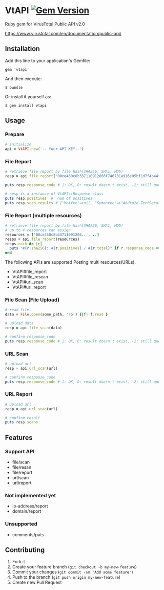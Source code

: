# VtAPI [![Gem Version](https://badge.fury.io/rb/vtapi.png)](http://badge.fury.io/rb/vtapi)

Ruby gem for VirusTotal Public API v2.0

https://www.virustotal.com/en/documentation/public-api/

## Installation

Add this line to your application's Gemfile:

    gem 'vtapi'

And then execute:

    $ bundle

Or install it yourself as:

    $ gem install vtapi

## Usage
### Prepare
```ruby
# initialize
api = VtAPI.new('-- Your API KEY--')
```

### File Report
```ruby
# retrieve file report by file hash(SHA256, SHA1, MD5)
resp = api.file_report('00ce460c8b337110912066f746731a916e85bf1d7f4b44f09ca3cc39f9b52a98')

puts resp.response_code # 1: OK, 0: result doesn't exist, -2: still queued

# resp is a instance of VtAPI::Response class
puts resp.positives  #  num of positives
puts resp.scan_results # {"McAfee"=>nil, "Symantec"=>"Android.ZertSecurity", ... }
```

### File Report (multiple resources)
```ruby
# retrieve file report by file hash(SHA256, SHA1, MD5)
# up to 4 resources can assign 
resources = ['00ce460c8b33711091206..', ..]
resps = api.file_report(resources)
resps.each do |r|
  puts "#{r.sha256}: #{r.positives} / #{r.total}" if r.response_code == 1
end
```
The following APIs are supported Posting multi resources(URLs).
* VtAPI#file_report
* VtAPI#file_rescan
* VtAPI#url_scan
* VtAPI#url_report


### File Scan (File Upload)
```ruby
# read file
data = File.open(some_path, 'rb') {|f| f.read }

# upload data
resp = api.file_scan(data)

# confirm response_code
puts resp.response_code # 1: OK, 0: result doesn't exist, -2: still queued
```


### URL Scan
```ruby
# upload url
resp = api.url_scan(url)

# confirm response_code
puts resp.response_code # 1: OK, 0: result doesn't exist, -2: still queued
```


### URL Report
```ruby
# upload url
resp = api.url_scan(url)

# confirm result
puts resp.scans
```


## Features
### Support API
* file/scan
* file/resan
* file/report
* url/scan
* url/report

### Not implemented yet
* ip-address/report
* domain/report

### Unsupported
* comments/puts


## Contributing

1. Fork it
2. Create your feature branch (`git checkout -b my-new-feature`)
3. Commit your changes (`git commit -am 'Add some feature'`)
4. Push to the branch (`git push origin my-new-feature`)
5. Create new Pull Request



